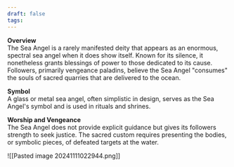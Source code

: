 ```yaml
---
draft: false
tags:
---
```

 

**Overview**  
The Sea Angel is a rarely manifested deity that appears as an enormous, spectral sea angel when it does show itself. Known for its silence, it nonetheless grants blessings of power to those dedicated to its cause. Followers, primarily vengeance paladins, believe the Sea Angel "consumes" the souls of sacred quarries that are delivered to the ocean.

**Symbol**  
A glass or metal sea angel, often simplistic in design, serves as the Sea Angel's symbol and is used in rituals and shrines.

**Worship and Vengeance**  
The Sea Angel does not provide explicit guidance but gives its followers strength to seek justice. The sacred custom requires presenting the bodies, or symbolic pieces, of defeated targets at the water.

![[Pasted image 20241111022944.png]]